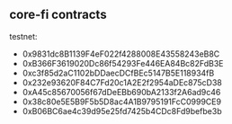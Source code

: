 ## core-fi contracts

testnet:
- 0x9831dc8B1139F4eF022f4288008E43558243eB8C
- 0xB366F3619020Dc86f54293Fe446EA84Bc82FdB3E
- 0xc3f85d2aC1102bDDaecDCfBEc5147B5E118934fB
- 0x232e93620F84C7Fd20c1A2E2f2954aDEc875cD38
- 0xA45c85670056f67dDeEBb690bA2133f2A6ad9c46
- 0x38c80e5E5B9F5b5D8ac4A1B9795191FcC0999CE9
- 0xB06BC6ae4c39d95e25fd7425b4CDc8Fd9befbe3b